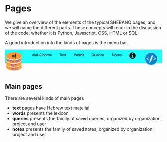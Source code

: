 # Pages

We give an overview of the elements of the typical SHEBANQ pages,
and we will name the different parts.
These concepts will recur in the discussion of the code,
whether it is Python, Javascript, CSS, HTML or SQL.

A good introduction into the kinds of pages is the menu bar.

![menubar](../images/menubar.png)

## Main pages

There are several kinds of main pages

*   **text** pages have Hebrew text material
*   **words** presents the lexicon
*   **queries** presents the family of saved queries,
    organized by organization, project and user
*   **notes** presents the family of saved notes,
    organized by organization, project and user
